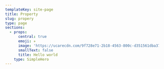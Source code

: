 ```yaml
---
templateKey: site-page
title: Property
slug: propery
type: page
sections:
  - props:
      central: true
      emoji: ✈️
      image: 'https://ucarecdn.com/9f728e71-2b18-4563-800c-d351561dba37/'
      smallText: false
      title: Hello world
    type: SimpleHero
---
```


